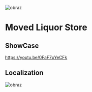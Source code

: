 ![obraz](https://github.com/CScripts-Network/cs_liquor/assets/55330408/cf850584-bf70-445b-8981-d1b372a1481f)
# Moved Liquor Store

## ShowCase

https://youtu.be/0FaF7uYeCFk

## Localization

![obraz](https://github.com/CScripts-Network/cs_liquor/assets/55330408/b0a445e2-b526-40c3-8709-d3bdaca4b143)

	
